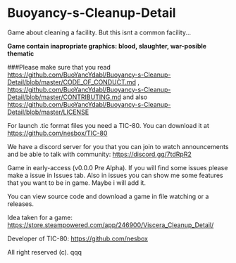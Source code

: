 # Buoyancy-s-Cleanup-Detail
Game about cleaning a facility. But this isnt a common facility...

**Game contain inapropriate graphics: blood, slaughter, war-posible thematic**

###Please make sure that you read https://github.com/BuoYancYdabl/Buoyancy-s-Cleanup-Detail/blob/master/CODE_OF_CONDUCT.md ,
https://github.com/BuoYancYdabl/Buoyancy-s-Cleanup-Detail/blob/master/CONTRIBUTING.md and also https://github.com/BuoYancYdabl/Buoyancy-s-Cleanup-Detail/blob/master/LICENSE

For launch .tic format files you need a TIC-80. You can download it at https://github.com/nesbox/TIC-80

We have a discord server for you that you can join to watch announcements and be able to talk with community: https://discord.gg/7tdRpR2

Game in early-access (v0.0.0 Pre Alpha). If you will find some issues
please make a issue in Issues tab. Also in issues you can show me some features
that you want to be in game. Maybe i will add it.

You can view source code and download a game in file watching or a releases.

Idea taken for a game: https://store.steampowered.com/app/246900/Viscera_Cleanup_Detail/

Developer of TIC-80: https://github.com/nesbox

All right reserved (c).
qqq
